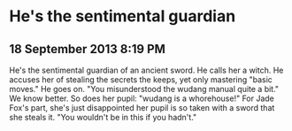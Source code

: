# He's the sentimental guardian 
## 18 September 2013 8:19 PM

He's the sentimental guardian of an ancient sword. He calls her a witch.  He accuses her of stealing the secrets the keeps, yet only mastering "basic moves." He goes on. "You misunderstood the wudang manual quite a bit." We know better. So does her pupil: "wudang is a whorehouse!" For Jade Fox's part, she's just disappointed her pupil is so taken with a sword that she steals it. "You wouldn't be in this if you hadn't."
